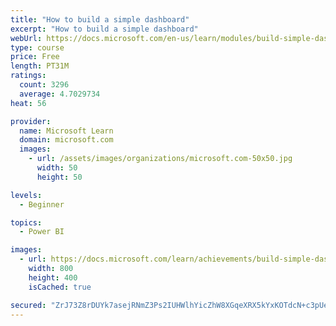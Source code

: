 ```yaml
---
title: "How to build a simple dashboard"
excerpt: "How to build a simple dashboard"
webUrl: https://docs.microsoft.com/en-us/learn/modules/build-simple-dashboard/
type: course
price: Free
length: PT31M
ratings:
  count: 3296
  average: 4.7029734
heat: 56

provider:
  name: Microsoft Learn
  domain: microsoft.com
  images:
    - url: /assets/images/organizations/microsoft.com-50x50.jpg
      width: 50
      height: 50

levels:
  - Beginner

topics:
  - Power BI

images:
  - url: https://docs.microsoft.com/learn/achievements/build-simple-dashboard-social.png
    width: 800
    height: 400
    isCached: true

secured: "ZrJ73Z8rDUYk7asejRNmZ3Ps2IUHWlhYicZhW8XGqeXRX5kYxKOTdcN+c3pUefJm4WpwDMcyNuOLNoj9BGQ7gNYhDU62d210HJCY/YAI4tVvJlwtxFcDYs1OxU3iCY2l4Y55yAQllTSmKwNM+bW5p0QVGXoAl158E2tRpiDeRv1zZruTH6/u2GQ93LT3Gl1MQW7dMsIjUGvbZH89KQUvfsvV31IFtYCBaodAlrVfzhIQt+j2kUKVbqUb/XXdofyg/C0E4fVfh5fQ2i1OnBgfjZrefz6DgI8vTUWMQxJdQNJTxktMwsDcDv1kWmtlkv16N6vrgpZQoOa/RMoQR0JgV1zjEywmcGEHArdzHA/vEBfOCuysDzsKANMtGto+1M7FO3z252pvTih3DnOmqc9o0u2Ua9Ri2yvT94NyhXb7oDw=;Xln1xCa2+K3nd/Q16rF6pw=="
---
```



